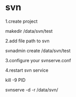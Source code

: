 # svn

1.create project 

  makedir /data/svn/test

2.add file path to svn

 svnadmin create /data/svn/test
 
3.configure your svnserve.conf

4.restart svn service

  kill -9 PID 
  
  svnserve -d -r /data/svn/
  
